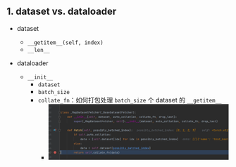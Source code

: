 

## 1. dataset vs. dataloader    

- dataset
    - `__getitem__(self, index)`
    - `__len__`

- dataloader
    - `__init__`
        - `dataset`
        - `batch_size`
        - `collate_fn`：如何打包处理 `batch_size` 个 dataset 的 `__getitem__`
            - ![collate_fn](../images/collate_fn.png)

